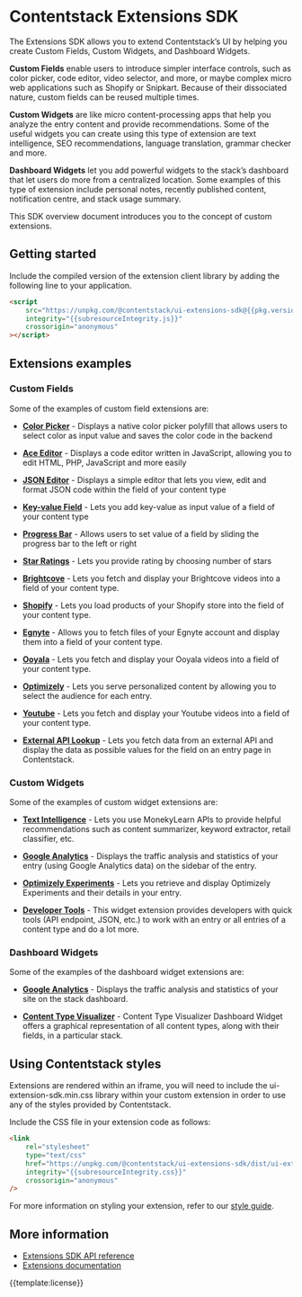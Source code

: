 # Contentstack Extensions SDK

The Extensions SDK allows you to extend Contentstack’s UI by helping you create Custom Fields, Custom Widgets, and Dashboard Widgets.

**Custom Fields** enable users to introduce simpler interface controls, such as color picker, code editor, video selector, and more, or maybe complex micro web applications such as Shopify or Snipkart. Because of their dissociated nature, custom fields can be reused multiple times.

**Custom Widgets** are like micro content-processing apps that help you analyze the entry content and provide recommendations. Some of the useful widgets you can create using this type of extension are text intelligence, SEO recommendations, language translation, grammar checker and more.

**Dashboard Widgets** let you add powerful widgets to the stack’s dashboard that let users do more from a centralized location. Some examples of this type of extension include personal notes, recently published content, notification centre, and stack usage summary.

This SDK overview document introduces you to the concept of custom extensions.

## Getting started

Include the compiled version of the extension client library by adding the following line to your application.

```html
<script
    src="https://unpkg.com/@contentstack/ui-extensions-sdk@{{pkg.version}}/dist/ui-extension-sdk.js"
    integrity="{{subresourceIntegrity.js}}"
    crossorigin="anonymous"
></script>
```

## Extensions examples

### Custom Fields

Some of the examples of custom field extensions are:

-   **[Color Picker](https://github.com/contentstack/extensions/tree/master/color-picker)** - Displays a native color picker polyfill that allows users to select color as input value and saves the color code in the backend

-   **[Ace Editor](https://github.com/contentstack/extensions/tree/master/ace-editor)** - Displays a code editor written in JavaScript, allowing you to edit HTML, PHP, JavaScript and more easily

-   **[JSON Editor](https://github.com/contentstack/extensions/tree/master/json-editor)** - Displays a simple editor that lets you view, edit and format JSON code within the field of your content type

-   **[Key-value Field](https://github.com/contentstack/extensions/tree/master/key-value-field)** - Lets you add key-value as input value of a field of your content type

-   **[Progress Bar](https://github.com/contentstack/extensions/tree/master/progress-bar)** - Allows users to set value of a field by sliding the progress bar to the left or right

-   **[Star Ratings](https://github.com/contentstack/extensions/tree/master/ratings)** - Lets you provide rating by choosing number of stars

-   **[Brightcove](https://github.com/contentstack/extensions/tree/master/brightcove)** - Lets you fetch and display your Brightcove videos into a field of your content type.

-   **[Shopify](https://github.com/contentstack/extensions/tree/master/shopify)** - Lets you load products of your Shopify store into the field of your content type.

-   **[Egnyte](https://github.com/contentstack/extensions/tree/master/egnyte)** - Allows you to fetch files of your Egnyte account and display them into a field of your content type.

-   **[Ooyala](https://github.com/contentstack/extensions/tree/master/ooyala)** - Lets you fetch and display your Ooyala videos into a field of your content type.

-   **[Optimizely](https://github.com/contentstack/extensions/tree/master/optimizely)** - Lets you serve personalized content by allowing you to select the audience for each entry.

-   **[Youtube](https://github.com/contentstack/extensions/tree/master/youtube)** - Lets you fetch and display your Youtube videos into a field of your content type.

-   **[External API Lookup](https://github.com/contentstack/extensions/tree/master/external-api-lookup-template)** - Lets you fetch data from an external API and display the data as possible values for the field on an entry page in Contentstack.

### Custom Widgets

Some of the examples of custom widget extensions are:

-   [**Text Intelligence**](https://github.com/contentstack/extensions/tree/master/text-intelligence) - Lets you use MonekyLearn APIs to provide helpful recommendations such as content summarizer, keyword extractor, retail classifier, etc.

-   [**Google Analytics**](https://github.com/contentstack/extensions/tree/master/google-analytics) - Displays the traffic analysis and statistics of your entry (using Google Analytics data) on the sidebar of the entry.

-   [**Optimizely Experiments**](https://github.com/contentstack/extensions/tree/master/optimizely-experiments) - Lets you retrieve and display Optimizely Experiments and their details in your entry.

-   [**Developer Tools**](https://github.com/contentstack/extensions/tree/master/developer-tools) - This widget extension provides developers with quick tools (API endpoint, JSON, etc.) to work with an entry or all entries of a content type and do a lot more.

### Dashboard Widgets

Some of the examples of the dashboard widget extensions are:

-   [**Google Analytics**](https://github.com/contentstack/extensions/tree/master/dashboard-widget-google-analytics) - Displays the traffic analysis and statistics of your site on the stack dashboard.

-   [**Content Type Visualizer**](https://github.com/contentstack/extensions/tree/master/content-type-visualizer) - Content Type Visualizer Dashboard Widget offers a graphical representation of all content types, along with their fields, in a particular stack.

## Using Contentstack styles

Extensions are rendered within an iframe, you will need to include the ui-extension-sdk.min.css library within your custom extension in order to use any of the styles provided by Contentstack.

Include the CSS file in your extension code as follows:

```html
<link
    rel="stylesheet"
    type="text/css"
    href="https://unpkg.com/@contentstack/ui-extensions-sdk/dist/ui-extension-sdk.css"
    integrity="{{subresourceIntegrity.css}}"
    crossorigin="anonymous"
/>
```

For more information on styling your extension, refer to our [style guide](https://www.contentstack.com/docs/extensions/style-guide/).

## More information

-   [Extensions SDK API reference](https://github.com/contentstack/ui-extensions-sdk/blob/2.2.0/docs/ui-extensions-api-reference.md)
-   [Extensions documentation ](https://www.contentstack.com/docs/guide/extensions)

{{template:license}}
